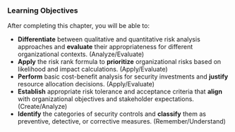 ### Learning Objectives

After completing this chapter, you will be able to:

- **Differentiate** between qualitative and quantitative risk analysis approaches and **evaluate** their appropriateness for different organizational contexts. (Analyze/Evaluate)
- **Apply** the risk rank formula to **prioritize** organizational risks based on likelihood and impact calculations. (Apply/Evaluate)
- **Perform** basic cost-benefit analysis for security investments and **justify** resource allocation decisions. (Apply/Evaluate)
- **Establish** appropriate risk tolerance and acceptance criteria that **align** with organizational objectives and stakeholder expectations. (Create/Analyze)
- **Identify** the categories of security controls and **classify** them as preventive, detective, or corrective measures. (Remember/Understand)

